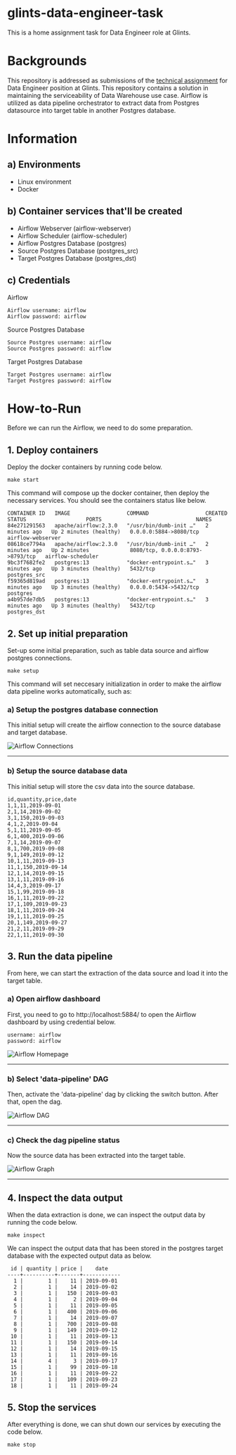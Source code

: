 # glints-data-engineer-task
This is a home assignment task for Data Engineer role at Glints.

# Backgrounds
This repository is addressed as submissions of the [technical assignment](https://gist.github.com/seahyc/5b8d1fbc9126130520fcdb8b8e543198) for Data Engineer position at Glints. This repository contains a solution in maintaining the serviceability of Data Warehouse use case. Airflow is utilized as data pipeline orchestrator to extract data from Postgres datasource into target table in another Postgres database.

# Information
## a) Environments
* Linux environment
* Docker

## b) Container services that'll be created
* Airflow Webserver (airflow-webserver)
* Airflow Scheduler (airflow-scheduler)
* Airflow Postgres Database (postgres)
* Source Postgres Database (postgres_src)
* Target Postgres Database (postgres_dst)

## c) Credentials
Airflow

    Airflow username: airflow
    Airflow password: airflow

Source Postgres Database

    Source Postgres username: airflow
    Source Postgres password: airflow

Target Postgres Database

    Target Postgres username: airflow
    Target Postgres password: airflow


# How-to-Run
Before we can run the Airflow, we need to do some preparation.

## 1. Deploy containers
Deploy the docker containers by running code below.

    make start

This command will compose up the docker container, then deploy the necessary services. You should see the containers status like below.

    CONTAINER ID   IMAGE                  COMMAND                  CREATED         STATUS                   PORTS                              NAMES
    84e271291563   apache/airflow:2.3.0   "/usr/bin/dumb-init …"   2 minutes ago   Up 2 minutes (healthy)   0.0.0.0:5884->8080/tcp             airflow-webserver
    08618ce7794a   apache/airflow:2.3.0   "/usr/bin/dumb-init …"   2 minutes ago   Up 2 minutes             8080/tcp, 0.0.0.0:8793->8793/tcp   airflow-scheduler
    9bc3f7682fe2   postgres:13            "docker-entrypoint.s…"   3 minutes ago   Up 3 minutes (healthy)   5432/tcp                           postgres_src
    f59365d819ad   postgres:13            "docker-entrypoint.s…"   3 minutes ago   Up 3 minutes (healthy)   0.0.0.0:5434->5432/tcp             postgres
    a4b957de7db5   postgres:13            "docker-entrypoint.s…"   3 minutes ago   Up 3 minutes (healthy)   5432/tcp                           postgres_dst

## 2. Set up initial preparation
Set-up some initial preparation, such as table data source and airflow postgres connections.

    make setup

This command will set neccesary initialization in order to make the airflow data pipeline works automatically, such as:

### a) Setup the postgres database connection
This initial setup will create the airflow connection to the source database and target database.

![](./images/airflow-connections.png "Airflow Connections")

-------------------------------------------------------

### b) Setup the source database data
This initial setup will store the csv data into the source database.

    id,quantity,price,date
    1,1,11,2019-09-01
    2,1,14,2019-09-02
    3,1,150,2019-09-03
    4,1,2,2019-09-04
    5,1,11,2019-09-05
    6,1,400,2019-09-06
    7,1,14,2019-09-07
    8,1,700,2019-09-08
    9,1,149,2019-09-12
    10,1,11,2019-09-13
    11,1,150,2019-09-14
    12,1,14,2019-09-15
    13,1,11,2019-09-16
    14,4,3,2019-09-17
    15,1,99,2019-09-18
    16,1,11,2019-09-22
    17,1,109,2019-09-23
    18,1,11,2019-09-24
    19,1,11,2019-09-25
    20,1,149,2019-09-27
    21,2,11,2019-09-29
    22,1,11,2019-09-30

## 3. Run the data pipeline
From here, we can start the extraction of the data source and load it into the target table.

### a) Open airflow dashboard
First, you need to go to http://localhost:5884/ to open the Airflow dashboard by using credential below.

    username: airflow
    password: airflow

![](./images/airflow-homepage.png "Airflow Homepage")

-------------------------------------------------------

### b) Select 'data-pipeline' DAG
Then, activate the 'data-pipeline' dag by clicking the switch button. After that, open the dag.

![](./images/airflow-dag.png "Airflow DAG")

-------------------------------------------------------

### c) Check the dag pipeline status
Now the source data has been extracted into the target table.

![](./images/airflow-graph.png "Airflow Graph")

-------------------------------------------------------

## 4. Inspect the data output
When the data extraction is done, we can inspect the output data by running the code below.

    make inspect

We can inspect the output data that has been stored in the postgres target database with the expected output data as below.

     id | quantity | price |    date    
    ----+----------+-------+------------
      1 |        1 |    11 | 2019-09-01
      2 |        1 |    14 | 2019-09-02
      3 |        1 |   150 | 2019-09-03
      4 |        1 |     2 | 2019-09-04
      5 |        1 |    11 | 2019-09-05
      6 |        1 |   400 | 2019-09-06
      7 |        1 |    14 | 2019-09-07
      8 |        1 |   700 | 2019-09-08
      9 |        1 |   149 | 2019-09-12
     10 |        1 |    11 | 2019-09-13
     11 |        1 |   150 | 2019-09-14
     12 |        1 |    14 | 2019-09-15
     13 |        1 |    11 | 2019-09-16
     14 |        4 |     3 | 2019-09-17
     15 |        1 |    99 | 2019-09-18
     16 |        1 |    11 | 2019-09-22
     17 |        1 |   109 | 2019-09-23
     18 |        1 |    11 | 2019-09-24

## 5. Stop the services
After everything is done, we can shut down our services by executing the code below.

    make stop